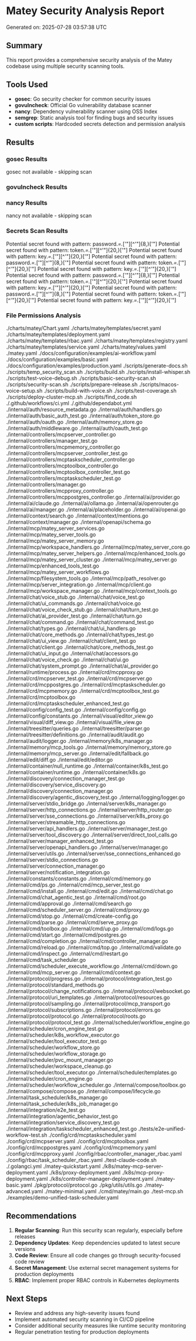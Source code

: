 # Matey Security Analysis Report

Generated on: 2025-07-28 03:57:38 UTC

## Summary

This report provides a comprehensive security analysis of the Matey codebase using multiple security scanning tools.

## Tools Used

- **gosec**: Go security checker for common security issues
- **govulncheck**: Official Go vulnerability database scanner
- **nancy**: Dependency vulnerability scanner using OSS Index
- **semgrep**: Static analysis tool for finding bugs and security issues
- **custom scripts**: Hardcoded secrets detection and permission analysis

## Results

### gosec Results
gosec not available - skipping scan

### govulncheck Results


### nancy Results
nancy not available - skipping scan

### Secrets Scan Results
Potential secret found with pattern: password.*=.*['"][^'"]{8,}['"]
Potential secret found with pattern: token.*=.*['"][^'"]{20,}['"]
Potential secret found with pattern: key.*=.*['"][^'"]{20,}['"]
Potential secret found with pattern: password.*=.*['"][^'"]{8,}['"]
Potential secret found with pattern: token.*=.*['"][^'"]{20,}['"]
Potential secret found with pattern: key.*=.*['"][^'"]{20,}['"]
Potential secret found with pattern: password.*=.*['"][^'"]{8,}['"]
Potential secret found with pattern: token.*=.*['"][^'"]{20,}['"]
Potential secret found with pattern: key.*=.*['"][^'"]{20,}['"]
Potential secret found with pattern: password.*=.*['"][^'"]{8,}['"]
Potential secret found with pattern: token.*=.*['"][^'"]{20,}['"]
Potential secret found with pattern: key.*=.*['"][^'"]{20,}['"]

### File Permissions Analysis
./charts/matey/Chart.yaml
./charts/matey/templates/secret.yaml
./charts/matey/templates/deployment.yaml
./charts/matey/templates/rbac.yaml
./charts/matey/templates/registry.yaml
./charts/matey/templates/service.yaml
./charts/matey/values.yaml
./matey.yaml
./docs/configuration/examples/ai-workflow.yaml
./docs/configuration/examples/basic.yaml
./docs/configuration/examples/production.yaml
./scripts/generate-docs.sh
./scripts/temp_security_scan.sh
./scripts/build.sh
./scripts/install-whisper.sh
./scripts/test-voice-debug.sh
./scripts/basic-security-scan.sh
./scripts/security-scan.sh
./scripts/prepare-release.sh
./scripts/macos-voice-setup.sh
./scripts/build-with-voice.sh
./scripts/test-coverage.sh
./scripts/deploy-cluster-mcp.sh
./scripts/find_code.sh
./.github/workflows/ci.yml
./.github/dependabot.yml
./internal/auth/resource_metadata.go
./internal/auth/handlers.go
./internal/auth/basic_auth_test.go
./internal/auth/token_store.go
./internal/auth/oauth.go
./internal/auth/memory_store.go
./internal/auth/middleware.go
./internal/auth/oauth_test.go
./internal/controllers/mcpserver_controller.go
./internal/controllers/manager_test.go
./internal/controllers/mcpmemory_controller.go
./internal/controllers/mcpserver_controller_test.go
./internal/controllers/mcptaskscheduler_controller.go
./internal/controllers/mcptoolbox_controller.go
./internal/controllers/mcptoolbox_controller_test.go
./internal/controllers/mcptaskscheduler_test.go
./internal/controllers/manager.go
./internal/controllers/mcpproxy_controller.go
./internal/controllers/mcppostgres_controller.go
./internal/ai/provider.go
./internal/ai/claude.go
./internal/ai/ollama.go
./internal/ai/openrouter.go
./internal/ai/manager.go
./internal/ai/placeholder.go
./internal/ai/openai.go
./internal/context/search.go
./internal/context/mentions.go
./internal/context/manager.go
./internal/openapi/schema.go
./internal/mcp/matey_server_services.go
./internal/mcp/matey_server_tools.go
./internal/mcp/matey_server_memory.go
./internal/mcp/workspace_handlers.go
./internal/mcp/matey_server_core.go
./internal/mcp/matey_server_helpers.go
./internal/mcp/enhanced_tools.go
./internal/mcp/matey_server_cluster.go
./internal/mcp/matey_server.go
./internal/mcp/enhanced_tools_test.go
./internal/mcp/matey_server_workflows.go
./internal/mcp/filesystem_tools.go
./internal/mcp/path_resolver.go
./internal/mcp/server_integration.go
./internal/mcp/client.go
./internal/mcp/workspace_manager.go
./internal/mcp/context_tools.go
./internal/chat/voice_stub.go
./internal/chat/voice_test.go
./internal/chat/ui_commands.go
./internal/chat/voice.go
./internal/chat/voice_check_stub.go
./internal/chat/turn_test.go
./internal/chat/ai_provider_test.go
./internal/chat/turn.go
./internal/chat/command.go
./internal/chat/command_test.go
./internal/chat/types.go
./internal/chat/ui_handlers.go
./internal/chat/core_methods.go
./internal/chat/types_test.go
./internal/chat/ui_view.go
./internal/chat/client_test.go
./internal/chat/client.go
./internal/chat/core_methods_test.go
./internal/chat/ui_input.go
./internal/chat/accessors.go
./internal/chat/voice_check.go
./internal/chat/ui.go
./internal/chat/system_prompt.go
./internal/chat/ai_provider.go
./internal/runtime/process.go
./internal/crd/mcpproxy.go
./internal/crd/mcpserver_test.go
./internal/crd/mcpserver.go
./internal/crd/mcppostgres.go
./internal/crd/mcptaskscheduler.go
./internal/crd/mcpmemory.go
./internal/crd/mcptoolbox_test.go
./internal/crd/mcptoolbox.go
./internal/crd/mcptaskscheduler_enhanced_test.go
./internal/config/config_test.go
./internal/config/config.go
./internal/config/constants.go
./internal/visual/editor_view.go
./internal/visual/diff_view.go
./internal/visual/file_view.go
./internal/treesitter/queries.go
./internal/treesitter/parser.go
./internal/treesitter/definitions.go
./internal/audit/audit.go
./internal/audit/logger.go
./internal/memory/k8s_manager.go
./internal/memory/mcp_tools.go
./internal/memory/memory_store.go
./internal/memory/mcp_server.go
./internal/edit/fallback.go
./internal/edit/diff.go
./internal/edit/editor.go
./internal/container/null_runtime.go
./internal/container/k8s_test.go
./internal/container/runtime.go
./internal/container/k8s.go
./internal/discovery/connection_manager_test.go
./internal/discovery/service_discovery.go
./internal/discovery/connection_manager.go
./internal/discovery/agentic_discovery_test.go
./internal/logging/logger.go
./internal/server/stdio_bridge.go
./internal/server/k8s_manager.go
./internal/server/http_connections.go
./internal/server/http_router.go
./internal/server/sse_connections.go
./internal/server/k8s_proxy.go
./internal/server/streamable_http_connections.go
./internal/server/api_handlers.go
./internal/server/manager_test.go
./internal/server/tool_discovery.go
./internal/server/direct_tool_calls.go
./internal/server/manager_enhanced_test.go
./internal/server/openapi_handlers.go
./internal/server/manager.go
./internal/server/utils.go
./internal/server/sse_connections_enhanced.go
./internal/server/stdio_connections.go
./internal/server/connection_manager.go
./internal/server/notification_integration.go
./internal/constants/constants.go
./internal/cmd/memory.go
./internal/cmd/ps.go
./internal/cmd/mcp_server_test.go
./internal/cmd/install.go
./internal/cmd/edit.go
./internal/cmd/chat.go
./internal/cmd/chat_agentic_test.go
./internal/cmd/root.go
./internal/cmd/approval.go
./internal/cmd/search.go
./internal/cmd/scheduler_server.go
./internal/cmd/proxy.go
./internal/cmd/stop.go
./internal/cmd/create-config.go
./internal/cmd/parse.go
./internal/cmd/serve_proxy.go
./internal/cmd/toolbox.go
./internal/cmd/up.go
./internal/cmd/logs.go
./internal/cmd/start.go
./internal/cmd/postgres.go
./internal/cmd/completion.go
./internal/cmd/controller_manager.go
./internal/cmd/reload.go
./internal/cmd/top.go
./internal/cmd/validate.go
./internal/cmd/inspect.go
./internal/cmd/restart.go
./internal/cmd/task_scheduler.go
./internal/cmd/scheduler_execute_workflow.go
./internal/cmd/down.go
./internal/cmd/mcp_server.go
./internal/cmd/context.go
./internal/protocol/progress.go
./internal/protocol/integration_test.go
./internal/protocol/standard_methods.go
./internal/protocol/change_notifications.go
./internal/protocol/websocket.go
./internal/protocol/uri_templates.go
./internal/protocol/resources.go
./internal/protocol/sampling.go
./internal/protocol/mcp_transport.go
./internal/protocol/subscriptions.go
./internal/protocol/errors.go
./internal/protocol/protocol.go
./internal/protocol/roots.go
./internal/protocol/protocol_test.go
./internal/scheduler/workflow_engine.go
./internal/scheduler/cron_engine_test.go
./internal/scheduler/k8s_workflow_executor.go
./internal/scheduler/tool_executor_test.go
./internal/scheduler/workflow_store.go
./internal/scheduler/workflow_storage.go
./internal/scheduler/pvc_mount_manager.go
./internal/scheduler/workspace_cleanup.go
./internal/scheduler/tool_executor.go
./internal/scheduler/templates.go
./internal/scheduler/cron_engine.go
./internal/scheduler/workflow_scheduler.go
./internal/compose/toolbox.go
./internal/compose/compose.go
./internal/compose/lifecycle.go
./internal/task_scheduler/k8s_manager.go
./internal/task_scheduler/k8s_job_manager.go
./internal/integration/e2e_test.go
./internal/integration/agentic_behavior_test.go
./internal/integration/service_discovery_test.go
./internal/integration/taskscheduler_enhanced_test.go
./tests/e2e-unified-workflow-test.sh
./config/crd/mcptaskscheduler.yaml
./config/crd/mcpserver.yaml
./config/crd/mcptoolbox.yaml
./config/crd/mcppostgres.yaml
./config/crd/mcpmemory.yaml
./config/crd/mcpproxy.yaml
./config/rbac/controller_manager_rbac.yaml
./config/rbac/task_scheduler_rbac.yaml
./test-claude-code.sh
./.golangci.yml
./matey-quickstart.yaml
./k8s/matey-mcp-server-deployment.yaml
./k8s/proxy-deployment.yaml
./k8s/mcp-proxy-deployment.yaml
./k8s/controller-manager-deployment.yaml
./matey-basic.yaml
./pkg/protocol/protocol.go
./pkg/utils/utils.go
./matey-advanced.yaml
./matey-minimal.yaml
./cmd/matey/main.go
./test-mcp.sh
./examples/demo-unified-task-scheduler.yaml

## Recommendations

1. **Regular Scanning**: Run this security scan regularly, especially before releases
2. **Dependency Updates**: Keep dependencies updated to latest secure versions
3. **Code Review**: Ensure all code changes go through security-focused code review
4. **Secret Management**: Use external secret management systems for production deployments
5. **RBAC**: Implement proper RBAC controls in Kubernetes deployments

## Next Steps

- Review and address any high-severity issues found
- Implement automated security scanning in CI/CD pipeline
- Consider additional security measures like runtime security monitoring
- Regular penetration testing for production deployments

